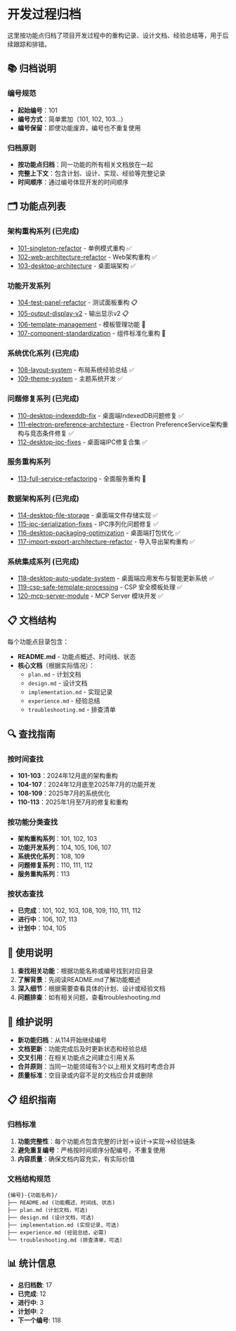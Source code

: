 # 开发过程归档

这里按功能点归档了项目开发过程中的重构记录、设计文档、经验总结等，用于后续跟踪和排错。

## 📚 归档说明

### 编号规范
- **起始编号**：101
- **编号方式**：简单累加（101, 102, 103...）
- **编号保留**：即使功能废弃，编号也不重复使用

### 归档原则
- **按功能点归档**：同一功能的所有相关文档放在一起
- **完整上下文**：包含计划、设计、实现、经验等完整记录
- **时间顺序**：通过编号体现开发的时间顺序

## 🗂️ 功能点列表

### 架构重构系列 (已完成)
- [101-singleton-refactor](./101-singleton-refactor/) - 单例模式重构 ✅
- [102-web-architecture-refactor](./102-web-architecture-refactor/) - Web架构重构 ✅
- [103-desktop-architecture](./103-desktop-architecture/) - 桌面端架构 ✅

### 功能开发系列
- [104-test-panel-refactor](./104-test-panel-refactor/) - 测试面板重构 📋
- [105-output-display-v2](./105-output-display-v2/) - 输出显示v2 📋
- [106-template-management](./106-template-management/) - 模板管理功能 🔄
- [107-component-standardization](./107-component-standardization/) - 组件标准化重构 🔄

### 系统优化系列 (已完成)
- [108-layout-system](./108-layout-system/) - 布局系统经验总结 ✅
- [109-theme-system](./109-theme-system/) - 主题系统开发 ✅

### 问题修复系列 (已完成)
- [110-desktop-indexeddb-fix](./110-desktop-indexeddb-fix/) - 桌面端IndexedDB问题修复 ✅
- [111-electron-preference-architecture](./111-electron-preference-architecture/) - Electron PreferenceService架构重构与竞态条件修复 ✅
- [112-desktop-ipc-fixes](./112-desktop-ipc-fixes/) - 桌面端IPC修复合集 ✅

### 服务重构系列
- [113-full-service-refactoring](./113-full-service-refactoring/) - 全面服务重构 🔄

### 数据架构系列 (已完成)
- [114-desktop-file-storage](./114-desktop-file-storage/) - 桌面端文件存储实现 ✅
- [115-ipc-serialization-fixes](./115-ipc-serialization-fixes/) - IPC序列化问题修复 ✅
- [116-desktop-packaging-optimization](./116-desktop-packaging-optimization/) - 桌面端打包优化 ✅
- [117-import-export-architecture-refactor](./117-import-export-architecture-refactor/) - 导入导出架构重构 ✅

### 系统集成系列 (已完成)
- [118-desktop-auto-update-system](./118-desktop-auto-update-system/) - 桌面端应用发布与智能更新系统 ✅
- [119-csp-safe-template-processing](./119-csp-safe-template-processing/) - CSP 安全模板处理 ✅
- [120-mcp-server-module](./120-mcp-server-module/) - MCP Server 模块开发 ✅

## 📋 文档结构

每个功能点目录包含：
- **README.md** - 功能点概述、时间线、状态
- **核心文档**（根据实际情况）：
  - `plan.md` - 计划文档
  - `design.md` - 设计文档
  - `implementation.md` - 实现记录
  - `experience.md` - 经验总结
  - `troubleshooting.md` - 排查清单

## 🔍 查找指南

### 按时间查找
- **101-103**：2024年12月底的架构重构
- **104-107**：2024年12月底至2025年7月的功能开发
- **108-109**：2025年7月的系统优化
- **110-113**：2025年1月至7月的修复和重构

### 按功能分类查找
- **架构重构系列**：101, 102, 103
- **功能开发系列**：104, 105, 106, 107
- **系统优化系列**：108, 109
- **问题修复系列**：110, 111, 112
- **服务重构系列**：113

### 按状态查找
- **已完成**：101, 102, 103, 108, 109, 110, 111, 112
- **进行中**：106, 107, 113
- **计划中**：104, 105

## 📝 使用说明

1. **查找相关功能**：根据功能名称或编号找到对应目录
2. **了解背景**：先阅读README.md了解功能概述
3. **深入细节**：根据需要查看具体的计划、设计或经验文档
4. **问题排查**：如有相关问题，查看troubleshooting.md

## 🔄 维护说明

- **新功能归档**：从114开始继续编号
- **文档更新**：功能完成后及时更新状态和经验总结
- **交叉引用**：在相关功能点之间建立引用关系
- **合并原则**：当同一功能领域有3个以上相关文档时考虑合并
- **质量标准**：空目录或内容不足的文档应合并或删除

## 📋 组织指南

### 归档标准
1. **功能完整性**：每个功能点包含完整的计划→设计→实现→经验链条
2. **避免重复编号**：严格按时间顺序分配编号，不重复使用
3. **内容质量**：确保文档内容充实，有实际价值

### 文档结构规范
```
{编号}-{功能名称}/
├── README.md (功能概述、时间线、状态)
├── plan.md (计划文档，可选)
├── design.md (设计文档，可选)
├── implementation.md (实现记录，可选)
├── experience.md (经验总结，必需)
└── troubleshooting.md (排查清单，可选)
```

## 📊 统计信息

- **总归档数**: 17
- **已完成**: 12
- **进行中**: 3
- **计划中**: 2
- **下一个编号**: 118
